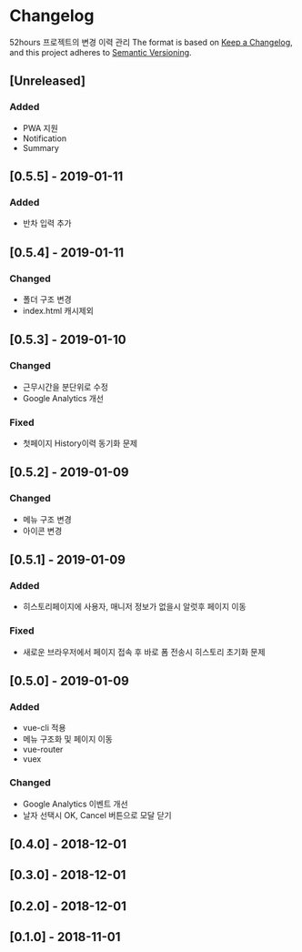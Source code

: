 # Changelog
52hours 프로젝트의 변경 이력 관리
The format is based on [Keep a Changelog](https://keepachangelog.com/en/1.0.0/),
and this project adheres to [Semantic Versioning](https://semver.org/spec/v2.0.0.html).

## [Unreleased]
### Added
- PWA 지원
- Notification
- Summary
<!-- - Update and improvement of Polish translation from [@daehwann](https://github.com/daehwann/52hours). -->

## [0.5.5] - 2019-01-11
### Added
- 반차 입력 추가

## [0.5.4] - 2019-01-11
### Changed
- 폴더 구조 변경
- index.html 캐시제외

## [0.5.3] - 2019-01-10
### Changed
- 근무시간을 분단위로 수정
- Google Analytics 개선

### Fixed
- 첫페이지 History이력 동기화 문제

## [0.5.2] - 2019-01-09
### Changed
- 메뉴 구조 변경
- 아이콘 변경

## [0.5.1] - 2019-01-09
### Added
- 히스토리페이지에 사용자, 매니저 정보가 없을시 알럿후 페이지 이동

### Fixed
- 새로운 브라우저에서 페이지 접속 후 바로 폼 전송시 히스토리 초기화 문제

## [0.5.0] - 2019-01-09
### Added
- vue-cli 적용
- 메뉴 구조화 및 페이지 이동
- vue-router
- vuex

### Changed
- Google Analytics 이벤트 개선
- 날자 선택시 OK, Cancel 버튼으로 모달 닫기

## [0.4.0] - 2018-12-01

## [0.3.0] - 2018-12-01

## [0.2.0] - 2018-12-01

## [0.1.0] - 2018-11-01

<!-- 변경 유형
  Added 새로운 기능
  Changed 기존 기능의 변경사항
  Deprecated 곧 지워질 기능
  Removed 지금 지워진 기능
  Fixed 버그 픽스
  Security 취약점이 있는 경우
-->
